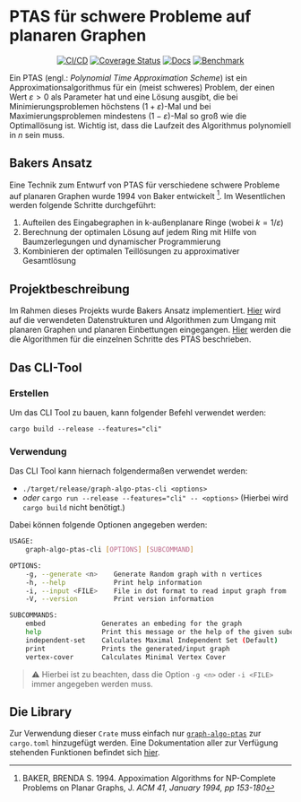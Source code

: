 # PTAS für schwere Probleme auf planaren Graphen

<div align="center">

[![CI/CD](https://github.com/thm-mni-ii/graph-algo-ptas/actions/workflows/ci-cd.yml/badge.svg)](https://github.com/thm-mni-ii/graph-algo-ptas/actions/workflows/ci-cd.yml) 
[![Coverage Status](https://coveralls.io/repos/github/thm-mni-ii/graph-algo-ptas/badge.svg?branch=main)](https://coveralls.io/github/thm-mni-ii/graph-algo-ptas?branch=main)
[![Docs](https://img.shields.io/github/workflow/status/thm-mni-ii/graph-algo-ptas/Pages/main?label=Docs&logo=Github)](https://thm-mni-ii.github.io/graph-algo-ptas/graph_algo_ptas/)
[![Benchmark](https://img.shields.io/github/workflow/status/thm-mni-ii/graph-algo-ptas/Pages/main?label=Benchmark&logo=Github)](https://thm-mni-ii.github.io/graph-algo-ptas/benchmark/report/)

</div>

Ein PTAS (engl.: *Polynomial Time Approximation Scheme*) ist ein Approximationsalgorithmus für ein (meist schweres) Problem, der einen Wert $ε > 0$ als Parameter hat und eine Lösung ausgibt, die bei Minimierungsproblemen höchstens $(1 + ε)$-Mal und bei Maximierungsproblemen mindestens $(1 - ε)$-Mal so groß wie die Optimallösung ist. Wichtig ist, dass die Laufzeit des Algorithmus polynomiell in $n$ sein muss.

## Bakers Ansatz

Eine Technik zum Entwurf von PTAS für verschiedene schwere Probleme auf planaren Graphen wurde 1994 von Baker entwickelt [^1]. Im Wesentlichen werden folgende Schritte durchgeführt:

1. Aufteilen des Eingabegraphen in k-außenplanare Ringe (wobei $k=1/ε$)
2. Berechnung der optimalen Lösung auf jedem Ring mit Hilfe von Baumzerlegungen und dynamischer Programmierung
3. Kombinieren der optimalen Teillösungen zu approximativer Gesamtlösung

## Projektbeschreibung

Im Rahmen dieses Projekts wurde Bakers Ansatz implementiert. [Hier](docs/data_structure.md) wird auf die verwendeten Datenstrukturen und Algorithmen zum Umgang mit planaren Graphen und planaren Einbettungen eingegangen. [Hier](docs/algorithm) werden die die Algorithmen für die einzelnen Schritte des PTAS beschrieben.

[^1]: BAKER, BRENDA S. 1994. Appoximation Algorithms for NP-Complete Problems on Planar Graphs, J. *ACM 41, January 1994, pp 153-180*

## Das CLI-Tool

### Erstellen

Um das CLI Tool zu bauen, kann folgender Befehl verwendet werden:

`cargo build --release --features="cli"`

### Verwendung

Das CLI Tool kann hiernach folgendermaßen verwendet werden:

- `./target/release/graph-algo-ptas-cli <options>` 
- *oder* `cargo run --release --features="cli" -- <options>` (Hierbei wird `cargo build` nicht benötigt.)
  
Dabei können folgende Optionen angegeben werden:

```sh
USAGE:
    graph-algo-ptas-cli [OPTIONS] [SUBCOMMAND]

OPTIONS:
    -g, --generate <n>    Generate Random graph with n vertices
    -h, --help            Print help information
    -i, --input <FILE>    File in dot format to read input graph from
    -V, --version         Print version information

SUBCOMMANDS:
    embed              Generates an embeding for the graph
    help               Print this message or the help of the given subcommand(s)
    independent-set    Calculates Maximal Independent Set (Default)
    print              Prints the generated/input graph
    vertex-cover       Calculates Minimal Vertex Cover
```

> :warning: Hierbei ist zu beachten, dass die Option `-g <n>` oder `-i <FILE>` immer angegeben werden muss.

## Die Library

Zur Verwendung dieser `Crate` muss einfach nur [`graph-algo-ptas`](https://crates.io/crates/graph-algo-ptas) zur `cargo.toml` hinzugefügt werden. Eine Dokumentation aller zur Verfügung stehenden Funktionen befindet sich [hier](https://thm-mni-ii.github.io/graph-algo-ptas/graph_algo_ptas/).